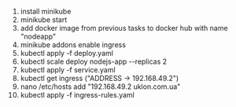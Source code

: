 1. install minikube
2. minikube start
3. add docker image from previous tasks to docker hub with name "nodeapp"
4. minikube addons enable ingress
5. kubectl apply -f deploy.yaml
6. kubectl scale deploy nodejs-app --replicas 2
7. kubectl apply -f service.yaml
8. kubectl get ingress ("ADDRESS -> 192.168.49.2")
9. nano /etc/hosts add "192.168.49.2 uklon.com.ua"
10. kubectl apply -f ingress-rules.yaml

